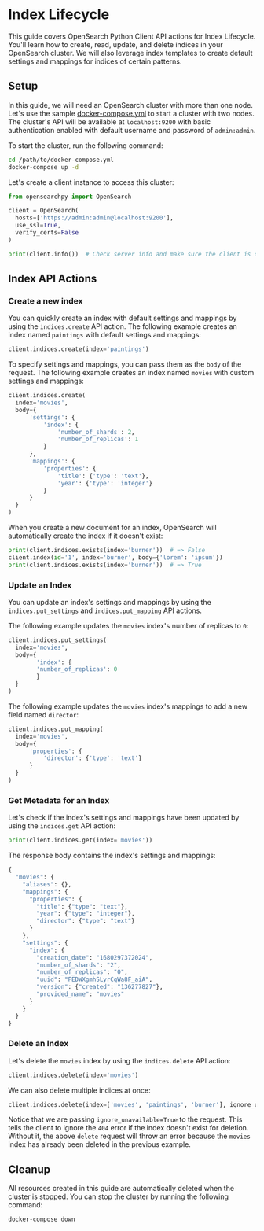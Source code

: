 # Index Lifecycle

This guide covers OpenSearch Python Client API actions for Index Lifecycle. You'll learn how to create, read, update, and delete indices in your OpenSearch cluster. We will also leverage index templates to create default settings and mappings for indices of certain patterns.

## Setup

In this guide, we will need an OpenSearch cluster with more than one node. Let's use the sample [docker-compose.yml](https://opensearch.org/samples/docker-compose.yml) to start a cluster with two nodes. The cluster's API will be available at `localhost:9200` with basic authentication enabled with default username and password of `admin:admin`.

To start the cluster, run the following command:

```bash
cd /path/to/docker-compose.yml
docker-compose up -d
```

Let's create a client instance to access this cluster:

```python
from opensearchpy import OpenSearch

client = OpenSearch(
  hosts=['https://admin:admin@localhost:9200'],
  use_ssl=True,
  verify_certs=False
)

print(client.info())  # Check server info and make sure the client is connected
```

## Index API Actions

### Create a new index

You can quickly create an index with default settings and mappings by using the `indices.create` API action. The following example creates an index named `paintings` with default settings and mappings:

```python
client.indices.create(index='paintings')
```

To specify settings and mappings, you can pass them as the `body` of the request. The following example creates an index named `movies` with custom settings and mappings:

```python
client.indices.create(
  index='movies',
  body={
      'settings': {
          'index': {
              'number_of_shards': 2,
              'number_of_replicas': 1
          }
      },
      'mappings': {
          'properties': {
              'title': {'type': 'text'},
              'year': {'type': 'integer'}
          }
      }
  }
)
```

When you create a new document for an index, OpenSearch will automatically create the index if it doesn't exist:

```python
print(client.indices.exists(index='burner'))  # => False
client.index(id='1', index='burner', body={'lorem': 'ipsum'})
print(client.indices.exists(index='burner'))  # => True
```

### Update an Index

You can update an index's settings and mappings by using the `indices.put_settings` and `indices.put_mapping` API actions.

The following example updates the `movies` index's number of replicas to `0`:

```python
client.indices.put_settings(
  index='movies',
  body={
        'index': {
        'number_of_replicas': 0
        }
  }
)
```

The following example updates the `movies` index's mappings to add a new field named `director`:

```python
client.indices.put_mapping(
  index='movies',
  body={
      'properties': {
          'director': {'type': 'text'}
      }
  }
)
```

### Get Metadata for an Index

Let's check if the index's settings and mappings have been updated by using the `indices.get` API action:

```python
print(client.indices.get(index='movies'))
```

The response body contains the index's settings and mappings:

```python
{
  "movies": {
    "aliases": {},
    "mappings": {
      "properties": {
        "title": {"type": "text"},
        "year": {"type": "integer"},
        "director": {"type": "text"}
      }
    },
    "settings": {
      "index": {
        "creation_date": "1680297372024",
        "number_of_shards": "2",
        "number_of_replicas": "0",
        "uuid": "FEDWXgmhSLyrCqWa8F_aiA",
        "version": {"created": "136277827"},
        "provided_name": "movies"
      }
    }
  }
}
```

### Delete an Index

Let's delete the `movies` index by using the `indices.delete` API action:

```python
client.indices.delete(index='movies')
```

We can also delete multiple indices at once:

```python
client.indices.delete(index=['movies', 'paintings', 'burner'], ignore_unavailable=True)
```

Notice that we are passing `ignore_unavailable=True` to the request. This tells the client to ignore the `404` error if the index doesn't exist for deletion. Without it, the above `delete` request will throw an error because the `movies` index has already been deleted in the previous example.

## Cleanup

All resources created in this guide are automatically deleted when the cluster is stopped. You can stop the cluster by running the following command:

```bash
docker-compose down
```
